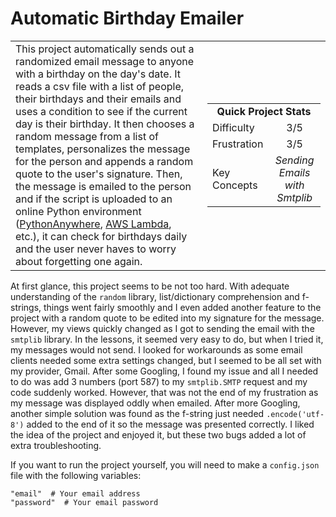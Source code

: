 # Automatic Birthday Emailer

<table border='0'>
<tr>
  <td>
  This project automatically sends out a randomized email message to anyone with a birthday on the day's date. It reads a csv file with a list of people, their birthdays and their emails and uses a condition to see if the current day is their birthday. It then chooses a random message from a list of templates, personalizes the message for the person and appends a random quote to the user's signature. Then, the message is emailed to the person and if the script is uploaded to an online Python environment (<a href="https://www.pythonanywhere.com/">PythonAnywhere</a>, <a href="https://aws.amazon.com/lambda/">AWS Lambda</a>, etc.), it can check for birthdays daily and the user never haves to worry about forgetting one again.
  </td>
  <td>
    <div>
      <table>
        <tr>
          <td align='center' colspan="2"><strong>Quick Project Stats</strong></td>
        </tr>
        <tr>
          <td>Difficulty</td>
          <td align='center'>3/5</td>
        </tr>
        <tr>
          <td>Frustration</td>
          <td align='center'>3/5</td>
        </tr>
        <tr>
          <td>Key Concepts</td>
          <td align='center'><em>Sending Emails with Smtplib</em></td>
        </tr>
      </table>
    </div>
  </td>
</tr>
</table>


At first glance, this project seems to be not too hard. With adequate understanding of the `random` library, list/dictionary comprehension and f-strings, things went fairly smoothly and I even added another feature to the project with a random quote to be edited into my signature for the message. However, my views quickly changed as I got to sending the email with the `smtplib` library. In the lessons, it seemed very easy to do, but when I tried it, my messages would not send. I looked for workarounds as some email clients needed some extra settings changed, but I seemed to be all set with my provider, Gmail. After some Googling, I found my issue and all I needed to do was add 3 numbers (port 587) to my `smtplib.SMTP` request and my code suddenly worked. However, that was not the end of my frustration as my message was displayed oddly when emailed. After more Googling, another simple solution was found as the f-string just needed `.encode('utf-8')` added to the end of it so the message was presented correctly. I liked the idea of the project and enjoyed it, but these two bugs added a lot of extra troubleshooting.

If you want to run the project yourself, you will need to make a `config.json` file with the following variables:

    "email"  # Your email address
    "password"  # Your email password
